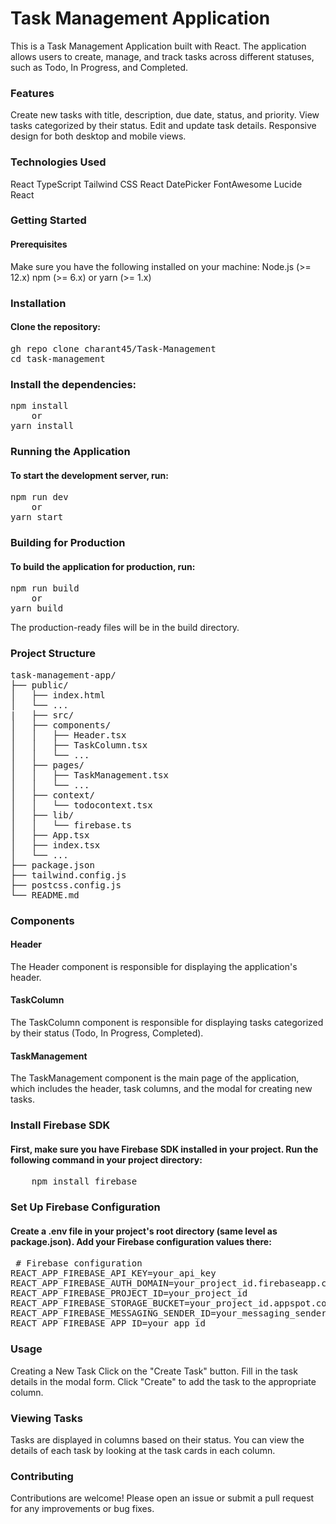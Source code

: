 <h1>Task Management Application</h1>

This is a Task Management Application built with React. The application allows users to create, manage, and track tasks across different statuses, such as Todo, In Progress, and Completed.

<h3>Features</h3>

Create new tasks with title, description, due date, status, and priority.
View tasks categorized by their status.
Edit and update task details.
Responsive design for both desktop and mobile views.

<h3>Technologies Used</h3>
React
TypeScript
Tailwind CSS
React DatePicker
FontAwesome
Lucide React

<h3>Getting Started</h3>
<h4>Prerequisites</h4>

Make sure you have the following installed on your machine:
Node.js (>= 12.x)
npm (>= 6.x) or yarn (>= 1.x)

<h3>Installation</h3>
<h4>Clone the repository:</h4>

<pre>
gh repo clone charant45/Task-Management
cd task-management
</pre>

<h3>Install the dependencies:</h3>

<pre>
npm install
    or
yarn install
</pre>

<h3>Running the Application</h3>

<h4>To start the development server, run:</h4>

<pre>
npm run dev
    or
yarn start
</pre>

<h3>Building for Production</h3>

<h4>To build the application for production, run:</h4>
<pre>
npm run build
    or
yarn build
</pre>
The production-ready files will be in the build directory.

<h3>Project Structure</h3>

<pre>
task-management-app/
├── public/
│   ├── index.html
│   └── ...
|   ├── src/
│   ├── components/
│   │   ├── Header.tsx
│   │   ├── TaskColumn.tsx
│   │   └── ...
│   ├── pages/
│   │   ├── TaskManagement.tsx
│   │   └── ...
│   ├── context/
│   │   └── todocontext.tsx
│   ├── lib/
│   │   └── firebase.ts
│   ├── App.tsx
│   ├── index.tsx
│   └── ...
├── package.json
├── tailwind.config.js
├── postcss.config.js
└── README.md
</pre>


<h3>Components</h3>

<h4>Header</h4>

The Header component is responsible for displaying the application's header.

<h4>TaskColumn</h4>

The TaskColumn component is responsible for displaying tasks categorized by their status (Todo, In Progress, Completed).

<h4>TaskManagement</h4>

The TaskManagement component is the main page of the application, which includes the header, task columns, and the modal for creating new tasks.

<h3> Install Firebase SDK </h3>

<h4>First, make sure you have Firebase SDK installed in your project. Run the following command in your project directory: </h4>

<pre>
    npm install firebase
</pre>

<h3>Set Up Firebase Configuration</h3>

<h4>Create a .env file in your project's root directory (same level as package.json). Add your Firebase configuration values there:
</h4>

<pre>
 # Firebase configuration
REACT_APP_FIREBASE_API_KEY=your_api_key
REACT_APP_FIREBASE_AUTH_DOMAIN=your_project_id.firebaseapp.com
REACT_APP_FIREBASE_PROJECT_ID=your_project_id
REACT_APP_FIREBASE_STORAGE_BUCKET=your_project_id.appspot.com
REACT_APP_FIREBASE_MESSAGING_SENDER_ID=your_messaging_sender_id
REACT_APP_FIREBASE_APP_ID=your_app_id
</pre>

<h3>Usage</h3>

Creating a New Task
Click on the "Create Task" button.
Fill in the task details in the modal form.
Click "Create" to add the task to the appropriate column.

<h3>Viewing Tasks</h3>

Tasks are displayed in columns based on their status. You can view the details of each task by looking at the task cards in each column.

<h3>Contributing</h3>

Contributions are welcome! Please open an issue or submit a pull request for any improvements or bug fixes.

